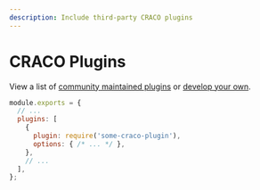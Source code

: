 ```yaml
---
description: Include third-party CRACO plugins
---
```


# CRACO Plugins

View a list of [community maintained plugins](/plugins) or [develop your own](../plugin-api/getting-started.md).

<!-- prettier-ignore -->
```js title="craco.config.js"
module.exports = {
  // ...
  plugins: [
    {
      plugin: require('some-craco-plugin'),
      options: { /* ... */ },
    },
    // ...
  ],
};
```
